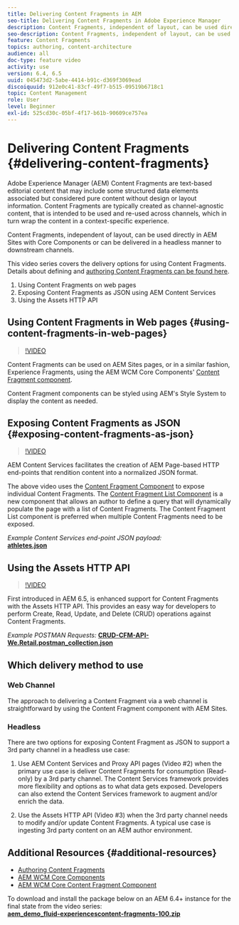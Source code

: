 ```yaml
---
title: Delivering Content Fragments in AEM
seo-title: Delivering Content Fragments in Adobe Experience Manager
description: Content Fragments, independent of layout, can be used directly in AEM Sites with Core Components or can be delivered in a headless manner to downstream channels.
seo-description: Content Fragments, independent of layout, can be used directly in AEM Sites with Core Components or can be delivered in a headless manner to downstream channels.
feature: Content Fragments
topics: authoring, content-architecture
audience: all
doc-type: feature video
activity: use
version: 6.4, 6.5
uuid: 045473d2-5abe-4414-b91c-d369f3069ead
discoiquuid: 912e0c41-83cf-49f7-b515-09519b6718c1
topic: Content Management
role: User
level: Beginner
exl-id: 525cd30c-05bf-4f17-b61b-90609ce757ea
---
```

# Delivering Content Fragments {#delivering-content-fragments}

Adobe Experience Manager (AEM) Content Fragments are text-based editorial content that may include some structured data elements associated but considered pure content without design or layout information. Content Fragments are typically created as channel-agnostic content, that is intended to be used and re-used across channels, which in turn wrap the content in a context-specific experience.

Content Fragments, independent of layout, can be used directly in AEM Sites with Core Components or can be delivered in a headless manner to downstream channels.

This video series covers the delivery options for using Content Fragments. Details about defining and [authoring Content Fragments can be found here](content-fragments-feature-video-use.md).

1. Using Content Fragments on web pages
2. Exposing Content Fragments as JSON using AEM Content Services
3. Using the Assets HTTP API

## Using Content Fragments in Web pages {#using-content-fragments-in-web-pages}

>[!VIDEO](https://video.tv.adobe.com/v/22449?quality=12&learn=on)

Content Fragments can be used on AEM Sites pages, or in a similar fashion, Experience Fragments, using the AEM WCM Core Components' [Content Fragment component](https://experienceleague.adobe.com/docs/experience-manager-core-components/using/components/content-fragment-component.html).

Content Fragment components can be styled using AEM's Style System to display the content as needed.

## Exposing Content Fragments as JSON {#exposing-content-fragments-as-json}

>[!VIDEO](https://video.tv.adobe.com/v/22448?quality=12&learn=on)

AEM Content Services facilitates the creation of AEM Page-based HTTP end-points that rendition content into a normalized JSON format.

The above video uses the [Content Fragment Component](https://experienceleague.adobe.com/docs/experience-manager-core-components/using/components/content-fragment-component.html) to expose individual Content Fragments. The [Content Fragment List Component](https://experienceleague.adobe.com/docs/experience-manager-core-components/using/components/content-fragment-list.html) is a new component that allows an author to define a query that will dynamically populate the page with a list of Content Fragments. The Content Fragment List component is preferred when multiple Content Fragments need to be exposed.

*Example Content Services end-point JSON payload:*  
**[athletes.json](assets/athletes.json)**

## Using the Assets HTTP API

>[!VIDEO](https://video.tv.adobe.com/v/26390?quality=12&learn=on)

First introduced in AEM 6.5, is enhanced support for Content Fragments with the Assets HTTP API. This provides an easy way for developers to perform Create, Read, Update, and Delete (CRUD) operations against Content Fragments.

*Example POSTMAN Requests:*
**[CRUD-CFM-API-We.Retail.postman_collection.json](assets/CRUD-CFM-API-We.Retail.postman_collection.json)**

## Which delivery method to use

### Web Channel

The approach to delivering a Content Fragment via a web channel is straightforward by using the Content Fragment component with AEM Sites.

### Headless

There are two options for exposing Content Fragment as JSON to support a 3rd party channel in a headless use case:

1. Use AEM Content Services and Proxy API pages (Video #2) when the primary use case is deliver Content Fragments for consumption (Read-only) by a 3rd party channel. The Content Services framework provides more flexibility and options as to what data gets exposed. Developers can also extend the Content Services framework to augment and/or enrich the data.

2. Use the Assets HTTP API (Video #3) when the 3rd party channel needs to modify and/or update Content Fragments. A typical use case is ingesting 3rd party content on an AEM author environment.

## Additional Resources {#additional-resources}

* [Authoring Content Fragments](content-fragments-feature-video-use.md)
* [AEM WCM Core Components](https://experienceleague.adobe.com/docs/experience-manager-core-components/using/introduction.html)
* [AEM WCM Core Content Fragment Component](https://experienceleague.adobe.com/docs/experience-manager-core-components/using/components/content-fragment-component.html)

To download and install the package below on an AEM 6.4+ instance for the final state from the video series:  
**[aem_demo_fluid-experiencescontent-fragments-100.zip](assets/aem_demo_fluid-experiencescontent-fragments-100.zip)**
